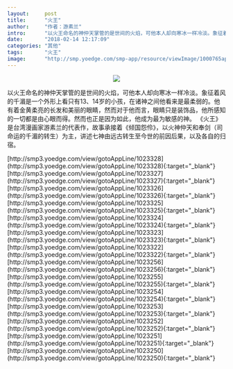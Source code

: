 ```yaml
---
layout:     post
title:      "火王"
author:     "作者：游素兰"
intro:      "以火王命名的神仲天掌管的是世间的火焰，可他本人却向寒冰一样冷淡。象征着风的千湄是一个外形上看只有13、14岁的小孩，在诸神之间他看来是最柔弱的。他有着金黄柔亮的长发和美丽的眼睛，然而对于他而言，眼睛只是装饰品，他所感知的一切都是由心眼而得。然而也正是因为如此，他成为最为敏感的神。      《火王》是台湾漫画家游素兰的代表作，故事承接着《倾国怨伶》，以火神仲天和奉剑（司命运的千湄的转生）为主，讲述七神由远古转生至今世的前因后果，以及各自的归宿。"
date:       "2018-02-14 12:17:09"
categories: "其他"
tags:       "火王"
image:      "http://smp.yoedge.com/smp-app/resource/viewImage/1000765appline.png"
---
```

<div style="text-align: center">
<p><img src="http://smp.yoedge.com/smp-app/resource/viewImage/1000765appline.png"/></p>
</div>
<p class="post-meta">
<span>以火王命名的神仲天掌管的是世间的火焰，可他本人却向寒冰一样冷淡。象征着风的千湄是一个外形上看只有13、14岁的小孩，在诸神之间他看来是最柔弱的。他有着金黄柔亮的长发和美丽的眼睛，然而对于他而言，眼睛只是装饰品，他所感知的一切都是由心眼而得。然而也正是因为如此，他成为最为敏感的神。      《火王》是台湾漫画家游素兰的代表作，故事承接着《倾国怨伶》，以火神仲天和奉剑（司命运的千湄的转生）为主，讲述七神由远古转生至今世的前因后果，以及各自的归宿。</span>
</p>
[http://smp3.yoedge.com/view/gotoAppLine/1023328](http://smp3.yoedge.com/view/gotoAppLine/1023328){:target="_blank"}
[http://smp3.yoedge.com/view/gotoAppLine/1023327](http://smp3.yoedge.com/view/gotoAppLine/1023327){:target="_blank"}
[http://smp3.yoedge.com/view/gotoAppLine/1023326](http://smp3.yoedge.com/view/gotoAppLine/1023326){:target="_blank"}
[http://smp3.yoedge.com/view/gotoAppLine/1023325](http://smp3.yoedge.com/view/gotoAppLine/1023325){:target="_blank"}
[http://smp3.yoedge.com/view/gotoAppLine/1023324](http://smp3.yoedge.com/view/gotoAppLine/1023324){:target="_blank"}
[http://smp3.yoedge.com/view/gotoAppLine/1023323](http://smp3.yoedge.com/view/gotoAppLine/1023323){:target="_blank"}
[http://smp3.yoedge.com/view/gotoAppLine/1023322](http://smp3.yoedge.com/view/gotoAppLine/1023322){:target="_blank"}
[http://smp3.yoedge.com/view/gotoAppLine/1023256](http://smp3.yoedge.com/view/gotoAppLine/1023256){:target="_blank"}
[http://smp3.yoedge.com/view/gotoAppLine/1023255](http://smp3.yoedge.com/view/gotoAppLine/1023255){:target="_blank"}
[http://smp3.yoedge.com/view/gotoAppLine/1023254](http://smp3.yoedge.com/view/gotoAppLine/1023254){:target="_blank"}
[http://smp3.yoedge.com/view/gotoAppLine/1023253](http://smp3.yoedge.com/view/gotoAppLine/1023253){:target="_blank"}
[http://smp3.yoedge.com/view/gotoAppLine/1023252](http://smp3.yoedge.com/view/gotoAppLine/1023252){:target="_blank"}
[http://smp3.yoedge.com/view/gotoAppLine/1023251](http://smp3.yoedge.com/view/gotoAppLine/1023251){:target="_blank"}
[http://smp3.yoedge.com/view/gotoAppLine/1023250](http://smp3.yoedge.com/view/gotoAppLine/1023250){:target="_blank"}


